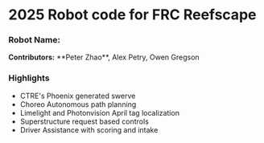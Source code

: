 <h1> 2025 Robot code for FRC Reefscape </h1>
<h3> Robot Name: </h3>
<p> <b>Contributors:</b> **Peter Zhao**, Alex Petry, Owen Gregson</p>

<h3> Highlights </h3>
<ul>
    <li> CTRE's Phoenix generated swerve</li>
    <li> Choreo Autonomous path planning</li>
    <li> Limelight and Photonvision April tag localization</li>
    <li> Superstructure request based controls</li>
    <li> Driver Assistance with scoring and intake</li>
</ul>
